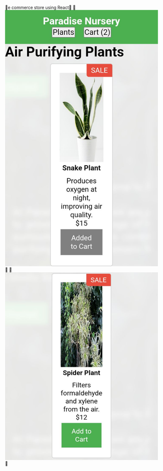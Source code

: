 🥑e commerce store using React🥑
🍇![image alt](https://github.com/Charmaine-byte/e-plantShopping/blob/cda1031cd9530a41ab67a38609832f49385683c3/Screenshot_20250716-084029.jpg)🍇
🍊![image alt](https://github.com/Charmaine-byte/e-plantShopping/blob/166bb0057cdb211f2a5637a94f82e1506452986b/Screenshot_20250716-084037.jpg)🍊
